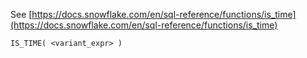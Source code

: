 See [https://docs.snowflake.com/en/sql-reference/functions/is_time](https://docs.snowflake.com/en/sql-reference/functions/is_time)
```
IS_TIME( <variant_expr> )
```
